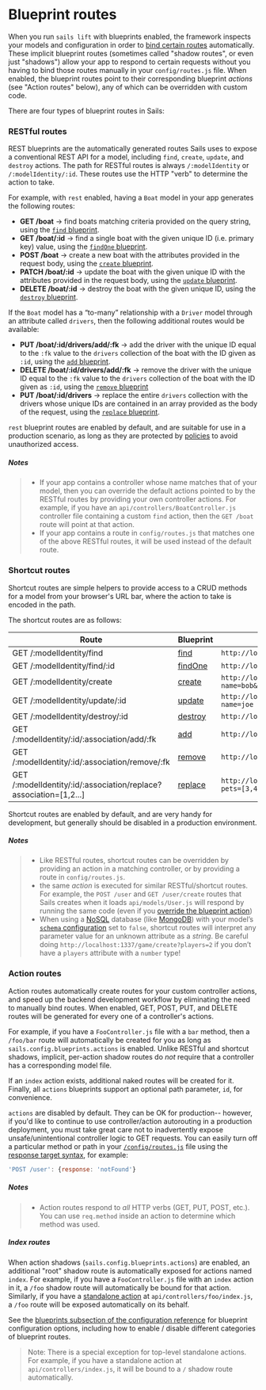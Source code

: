 # Blueprint routes

When you run `sails lift` with blueprints enabled, the framework inspects your models and configuration in order to [bind certain routes](http://sailsjs.com/documentation/concepts/Routes) automatically. These implicit blueprint routes (sometimes called "shadow routes", or even just "shadows") allow your app to respond to certain requests without you having to bind those routes manually in your `config/routes.js` file.  When enabled, the blueprint routes point to their corresponding blueprint *actions* (see "Action routes" below), any of which can be overridden with custom code.

There are four types of blueprint routes in Sails:

### RESTful routes
REST blueprints are the automatically generated routes Sails uses to expose a conventional REST API for a model, including `find`, `create`, `update`, and `destroy` actions. The path for RESTful routes is always `/:modelIdentity` or `/:modelIdentity/:id`.  These routes use the HTTP "verb" to determine the action to take.

For example, with `rest` enabled, having a `Boat` model in your app generates the following routes:

+ **GET /boat** -> find boats matching criteria provided on the query string, using the [`find` blueprint](http://sailsjs.com/documentation/reference/blueprint-api/find-where).
+ **GET /boat/:id** -> find a single boat with the given unique ID (i.e. primary key) value, using the [`findOne` blueprint](http://sailsjs.com/documentation/reference/blueprint-api/find-one).
+ **POST /boat** -> create a new boat with the attributes provided in the request body, using the [`create` blueprint](http://sailsjs.com/documentation/reference/blueprint-api/create).
+ **PATCH /boat/:id** -> update the boat with the given unique ID with the attributes provided in the request body, using the [`update` blueprint](http://sailsjs.com/documentation/reference/blueprint-api/update).
+ **DELETE /boat/:id** -> destroy the boat with the given unique ID, using the [`destroy` blueprint](http://sailsjs.com/documentation/reference/blueprint-api/destroy).

If the `Boat` model has a &ldquo;to-many&rdquo; relationship with a `Driver` model through an attribute called `drivers`, then the following additional routes would be available:

+ **PUT /boat/:id/drivers/add/:fk** -> add the driver with the unique ID equal to the `:fk` value to the `drivers` collection of the boat with the ID given as `:id`, using the [`add` blueprint](http://sailsjs.com/documentation/reference/blueprint-api/add-to).
+ **DELETE /boat/:id/drivers/add/:fk** -> remove the driver with the unique ID equal to the `:fk` value to the `drivers` collection of the boat with the ID given as `:id`, using the [`remove` blueprint](http://sailsjs.com/documentation/reference/blueprint-api/remove-from)
+ **PUT /boat/:id/drivers** -> replace the entire `drivers` collection with the drivers whose unique IDs are contained in an array provided as the body of the request, using the [`replace` blueprint](http://sailsjs.com/documentation/reference/blueprint-api/replace).

`rest` blueprint routes are enabled by default, and are suitable for use in a production scenario, as long as they are protected by [policies](http://sailsjs.com/documentation/concepts/Policies) to avoid unauthorized access.

##### Notes

> + If your app contains a controller whose name matches that of your model, then you can override the default actions pointed to by the RESTful routes by providing your own controller actions.  For example, if you have an `api/controllers/BoatController.js` controller file containing a custom `find` action, then the `GET /boat` route will point at that action.
> + If your app contains a route in `config/routes.js` that matches one of the above RESTful routes, it will be used instead of the default route.

### Shortcut routes
Shortcut routes are simple helpers to provide access to a CRUD methods for a model from your browser's URL bar, where the action to take is encoded in the path.

The shortcut routes are as follows:

| Route | Blueprint | Example URL |
| ----- | --------- | ------- |
| GET /:modelIdentity/find | [find](http://sailsjs.com/documentation/reference/blueprint-api/find-where) | `http://localhost:1337/user/find?name=bob`
| GET /:modelIdentity/find/:id | [findOne](http://sailsjs.com/documentation/reference/blueprint-api/find-one) | `http://localhost:1337/user/find/123`
| GET /:modelIdentity/create | [create](http://sailsjs.com/documentation/reference/blueprint-api/create) | `http://localhost:1337/user/create?name=bob&age=18`
| GET /:modelIdentity/update/:id | [update](http://sailsjs.com/documentation/reference/blueprint-api/update) | `http://localhost:1337/user/update/123?name=joe`
| GET /:modelIdentity/destroy/:id | [destroy](http://sailsjs.com/documentation/reference/blueprint-api/destroy) | `http://localhost:1337/user/destroy/123`
| GET /:modelIdentity/:id/:association/add/:fk | [add](http://sailsjs.com/documentation/reference/blueprint-api/add-to) | `http://localhost:1337/user/123/pets/add/3`
| GET /:modelIdentity/:id/:association/remove/:fk | [remove](http://sailsjs.com/documentation/reference/blueprint-api/remove-from) | `http://localhost:1337/user/123/pets/remove/3`
| GET /:modelIdentity/:id/:association/replace?association=[1,2...] | [replace](http://sailsjs.com/documentation/reference/blueprint-api/replace) | `http://localhost:1337/user/123/pets/replace?pets=[3,4]`

Shortcut routes are enabled by default, and are very handy for development, but generally should be disabled in a production environment.

##### Notes

> + Like RESTful routes, shortcut routes can be overridden by providing an action in a matching controller, or by providing a route in `config/routes.js`.
> + the same _action_ is executed for similar RESTful/shortcut routes.  For example, the `POST /user` and `GET /user/create` routes that Sails creates when it loads `api/models/User.js` will respond by running the same code (even if you [override the blueprint action](http://sailsjs.com/documentation/reference/blueprint-api#?overriding-blueprints))
> + When using a <a href="https://en.wikipedia.org/wiki/NoSQL" target="_blank">NoSQL</a> database (like <a href="https://docs.mongodb.com/" target="_blank">MongoDB</a>) with your model&rsquo;s [`schema` configuration](http://next.sailsjs.com/documentation/concepts/models-and-orm/model-settings#?schema) set to `false`, shortcut routes will interpret any parameter value for an unknown attribute as a _string_.  Be careful doing `http://localhost:1337/game/create?players=2` if you don&rsquo;t have a `players` attribute with a `number` type!

### Action routes

Action routes automatically create routes for your custom controller actions, and speed up the backend development workflow by eliminating the need to manually bind routes. When enabled, GET, POST, PUT, and DELETE routes will be generated for every one of a controller's actions.

For example, if you have a `FooController.js` file with a `bar` method, then a `/foo/bar` route will automatically be created for you as long as `sails.config.blueprints.actions` is enabled.  Unlike RESTful and shortcut shadows, implicit, per-action shadow routes do *not* require that a controller has a corresponding model file.

If an `index` action exists, additional naked routes will be created for it. Finally, all `actions` blueprints support an optional path parameter, `id`, for convenience.

`actions` are disabled by default. They can be OK for production-- however, if you'd like to continue to use controller/action autorouting in a production deployment, you must take great care not to inadvertently expose unsafe/unintentional controller logic to GET requests. You can easily turn off a particular method or path in your [`/config/routes.js`](http://sailsjs.com/documentation/anatomy/my-app/config/routes-js) file using the [response target syntax](http://sailsjs.com/documentation/concepts/routes/custom-routes#?response-target-syntax), for example:

```javascript
'POST /user': {response: 'notFound'}
```

##### Notes
> + Action routes respond to _all_ HTTP verbs (GET, PUT, POST, etc.).  You can use `req.method` inside an action to determine which method was used.

##### Index routes

When action shadows (`sails.config.blueprints.actions`) are enabled, an additional "root" shadow route is automatically exposed for actions named `index`.  For example, if you have a `FooController.js` file with an `index` action in it, a `/foo` shadow route will automatically be bound for that action.  Similarly, if you have a [standalone action](http://sailsjs.com/documentation/concepts/actions-and-controllers#?standalone-actions) at `api/controllers/foo/index.js`, a `/foo` route will be exposed automatically on its behalf.

See the [blueprints subsection of the configuration reference](http://sailsjs.com/documentation/reference/sails.config/sails.config.blueprints.html) for blueprint configuration options, including how to enable / disable different categories of blueprint routes.

> Note:  There is a special exception for top-level standalone actions.  For example, if you have a standalone action at `api/controllers/index.js`, it will be bound to a `/` shadow route automatically.

<docmeta name="displayName" value="Blueprint routes">
